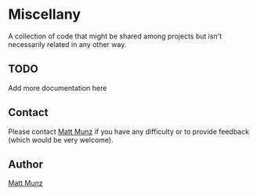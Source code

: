 # Miscellany

A collection of code that might be shared among projects but isn't necessarily related in any other way.

## TODO

Add more documentation here

## Contact

Please contact [Matt Munz](https://github.com/mattmunz) if you have any difficulty or 
to provide feedback (which would be very welcome).

## Author

[Matt Munz](https://github.com/mattmunz)
